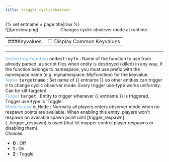 ```yaml
---
title: trigger_cyclicobserver
---
```

<div>{% set entname = page.title|raw %}</div>
<div class="container previewimg">
<div class="columns">
<div class="imagepadding column col-auto" markdown="1">![](preview.png)</div>
<div class="column entityentry" markdown="1">Changes cyclic observer mode at runtime.</div>
</div>
</div>
<div>
<table class="titletable">
<tbody>
<tr>
<td markdown="1">###Keyvalues</td>
<td class="titletablecheck" id="checkboxandlabel"><input type="checkbox" id="displaycommon"><label for="displaycommon"> Display Common Keyvalues</label></input></td>
</tr>
</tbody>
</table>
<hr>
<div class="entityentry commonkeys-checkbox" markdown="1">
<span style="color:#9fc5e8;"><b>OnDestroy Function</b></span> <kbd  class="tooltip" data-tooltip="string">ondestroyfn</kbd> :
Name of the function to use from already parsed .as script files when entity is destroyed (killed) in any way. If the function belongs to namespace, you must use prefix with the namespace name (e.g. mynamespace::MyFunction) for the keyvalue.
</div>
<div class="entityentry commonkeys-checkbox" markdown="1">
<span style="color:#9fc5e8;"><b>Name</b></span> <kbd  class="tooltip" data-tooltip="target_source">targetname</kbd> :
Set name of {{ entname }} so other entities can trigger it to change cyclic observer mode. Every trigger use-type works uniformly. Can be kill-targeted.
</div>
<div class="entityentry commonkeys-checkbox" markdown="1">
<span style="color:#9fc5e8;"><b>Target</b></span> <kbd  class="tooltip" data-tooltip="target_destination">target</kbd> :
Entity to trigger whenever {{ entname }} is triggered. Trigger use-type is 'Toggle'.
</div>
<div class="entityentry" markdown="1">
<span style="color:#9fc5e8;"><b>Mode to use</b></span> <kbd  class="tooltip" data-tooltip="choices">m_Mode</kbd> :
Normally all players enters observer mode when no respawn points are available. When enabling this entity, players won't respawn on available spawn point until [trigger_respawn](../trigger_respawn) is used (that let mapper control player respawns or disabling them).
<div class="accordion">
<input type="checkbox" id="accordion-1" name="accordion-checkbox" hidden>
<label class="accordion-header" for="accordion-1">
<i class="icon icon-arrow-right mr-1"></i>
Choices:
</label>
<div class="accordion-body">
<ul>
<li><b>0</b> : Off</li>
<li><b>1</b> : On</li>
<li><b>2</b> : Toggle</li>
</ul>
</div>
</div>
</div>
</div>
